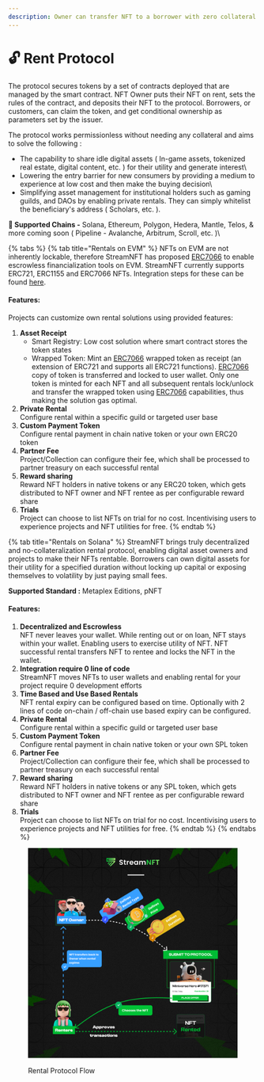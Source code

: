 ```yaml
---
description: Owner can transfer NFT to a borrower with zero collateral
---
```


# 🔓 Rent Protocol

The protocol secures tokens by a set of contracts deployed that are managed by the smart contract. NFT Owner puts their NFT on rent, sets the rules of the contract, and deposits their NFT to the protocol. Borrowers, or customers, can claim the token, and get conditional ownership as parameters set by the issuer.

The protocol works permissionless without needing any collateral and aims to solve the following :

* The capability to share idle digital assets ( In-game assets, tokenized real estate, digital content, etc. ) for their utility and generate interest\\
* Lowering the entry barrier for new consumers by providing a medium to experience at low cost and then make the buying decision\\
* Simplifying asset management for institutional holders such as gaming guilds, and DAOs by enabling private rentals. They can simply whitelist the beneficiary's address ( Scholars, etc. ).

**🌟 Supported Chains -** Solana, Ethereum, Polygon, Hedera, Mantle, Telos, & more coming soon ( Pipeline - Avalanche, Arbitrum, Scroll, etc. )\\

{% tabs %}
{% tab title="Rentals on EVM" %}
NFTs on EVM are not inherently lockable, therefore StreamNFT has proposed [ERC7066](https://eips.ethereum.org/EIPS/eip-7066) to enable escrowless financialization tools on EVM. StreamNFT currently supports ERC721, ERC1155 and ERC7066 NFTs. Integration steps for these can be found [here](broken-reference/).

#### Features:

Projects can customize own rental solutions using provided features:

1. **Asset Receipt**
   * Smart Registry: Low cost solution where smart contract stores the token states
   * Wrapped Token: Mint an [ERC7066](https://eips.ethereum.org/EIPS/eip-7066) wrapped token as receipt (an extension of ERC721 and supports all ERC721 functions). [ERC7066](https://eips.ethereum.org/EIPS/eip-7066) copy of token is transferred and locked to user wallet. Only one token is minted for each NFT and all subsequent rentals lock/unlock and transfer the wrapped token using [ERC7066](https://eips.ethereum.org/EIPS/eip-7066) capabilities, thus making the solution gas optimal.
2. **Private Rental**\
   Configure rental within a specific guild or targeted user base
3. **Custom Payment Token**\
   Configure rental payment in chain native token or your own ERC20 token
4. **Partner Fee**\
   Project/Collection can configure their fee, which shall be processed to partner treasury on each successful rental
5. **Reward sharing**\
   Reward NFT holders in native tokens or any ERC20 token, which gets distributed to NFT owner and NFT rentee as per configurable reward share
6. **Trials**\
   Project can choose to list NFTs on trial for no cost. Incentivising users to experience projects and NFT utilities for free.
{% endtab %}

{% tab title="Rentals on Solana" %}
StreamNFT brings truly decentralized and no-collateralization rental protocol, enabling digital asset owners and projects to make their NFTs rentable. Borrowers can own digital assets for their utility for a specified duration without locking up capital or exposing themselves to volatility by just paying small fees.

**Supported Standard :** Metaplex Editions, pNFT

#### Features:

1. **Decentralized and Escrowless**\
   NFT never leaves your wallet. While renting out or on loan, NFT stays within your wallet. Enabling users to exercise utility of NFT. NFT successful rental transfers NFT to rentee and locks the NFT in the wallet.
2. **Integration require 0 line of code**\
   StreamNFT moves NFTs to user wallets and enabling rental for your project require 0 development efforts
3. **Time Based and Use Based Rentals**\
   NFT rental expiry can be configured based on time. Optionally with 2 lines of code on-chain / off-chain use based expiry can be configured.
4. **Private Rental**\
   Configure rental within a specific guild or targeted user base
5. **Custom Payment Token**\
   Configure rental payment in chain native token or your own SPL token
6. **Partner Fee**\
   Project/Collection can configure their fee, which shall be processed to partner treasury on each successful rental
7. **Reward sharing**\
   Reward NFT holders in native tokens or any SPL token, which gets distributed to NFT owner and NFT rentee as per configurable reward share
8. **Trials**\
   Project can choose to list NFTs on trial for no cost. Incentivising users to experience projects and NFT utilities for free.
{% endtab %}
{% endtabs %}

<figure><img src="../.gitbook/assets/Post 4.png" alt=""><figcaption><p>Rental Protocol Flow</p></figcaption></figure>

##
